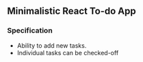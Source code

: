 ## Minimalistic React To-do App

### Specification

- Ability to add new tasks.
- Individual tasks can be checked-off
